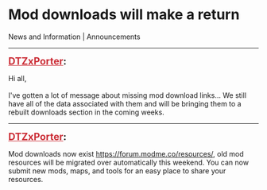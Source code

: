 # Mod downloads will make a return
News and Information | Announcements

---
<strong style="font-size: 1.4em;"><span style="text-decoration: underline;text-decoration-color: #CB2D36;"><span style="color:#CB2D36;">DTZxPorter</span></span>:</strong>

<p>Hi all,<br /><br />I&#39;ve gotten a lot of message about missing mod download links... We still have all of the data associated with them and will be bringing them to a rebuilt downloads section in the coming weeks.</p>

---
<strong style="font-size: 1.4em;"><span style="text-decoration: underline;text-decoration-color: #CB2D36;"><span style="color:#CB2D36;">DTZxPorter</span></span>:</strong>

<p>Mod downloads now exist <a href="https://forum.modme.co/resources/">https://forum.modme.co/resources/</a>, old mod resources will be migrated over automatically this weekend. You can now submit new mods, maps, and tools for an easy place to share your resources.</p>
